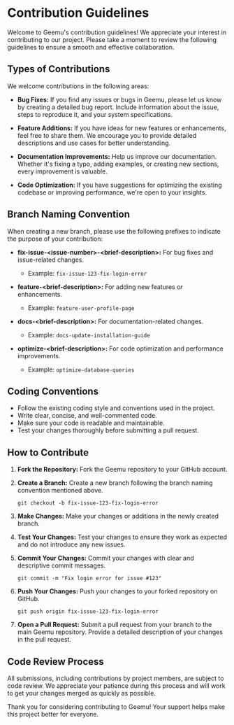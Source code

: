 # Contribution Guidelines

Welcome to Geemu's contribution guidelines! We appreciate your interest in contributing to our project. Please take a moment to review the following guidelines to ensure a smooth and effective collaboration.

## Types of Contributions

We welcome contributions in the following areas:

- **Bug Fixes:** If you find any issues or bugs in Geemu, please let us know by creating a detailed bug report. Include information about the issue, steps to reproduce it, and your system specifications.

- **Feature Additions:** If you have ideas for new features or enhancements, feel free to share them. We encourage you to provide detailed descriptions and use cases for better understanding.

- **Documentation Improvements:** Help us improve our documentation. Whether it's fixing a typo, adding examples, or creating new sections, every improvement is valuable.

- **Code Optimization:** If you have suggestions for optimizing the existing codebase or improving performance, we're open to your insights.

## Branch Naming Convention

When creating a new branch, please use the following prefixes to indicate the purpose of your contribution:

- **fix-issue-\<issue-number\>-\<brief-description\>:** For bug fixes and issue-related changes.
  - Example: `fix-issue-123-fix-login-error`

- **feature-\<brief-description\>:** For adding new features or enhancements.
  - Example: `feature-user-profile-page`

- **docs-\<brief-description\>:** For documentation-related changes.
  - Example: `docs-update-installation-guide`

- **optimize-\<brief-description\>:** For code optimization and performance improvements.
  - Example: `optimize-database-queries`

## Coding Conventions

- Follow the existing coding style and conventions used in the project.
- Write clear, concise, and well-commented code.
- Make sure your code is readable and maintainable.
- Test your changes thoroughly before submitting a pull request.

## How to Contribute

1. **Fork the Repository:** Fork the Geemu repository to your GitHub account.

2. **Create a Branch:** Create a new branch following the branch naming convention mentioned above.

    ```
    git checkout -b fix-issue-123-fix-login-error
    ```

3. **Make Changes:** Make your changes or additions in the newly created branch.

4. **Test Your Changes:** Test your changes to ensure they work as expected and do not introduce any new issues.

5. **Commit Your Changes:** Commit your changes with clear and descriptive commit messages.

    ```
    git commit -m "Fix login error for issue #123"
    ```

6. **Push Your Changes:** Push your changes to your forked repository on GitHub.

    ```
    git push origin fix-issue-123-fix-login-error
    ```

7. **Open a Pull Request:** Submit a pull request from your branch to the main Geemu repository. Provide a detailed description of your changes in the pull request.

## Code Review Process

All submissions, including contributions by project members, are subject to code review. We appreciate your patience during this process and will work to get your changes merged as quickly as possible.

Thank you for considering contributing to Geemu! Your support helps make this project better for everyone.
